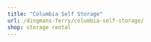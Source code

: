 ```yaml
---
title: "Columbia Self Storage"
url: /dingmans-ferry/columbia-self-storage/
shop: storage rental
---
```

